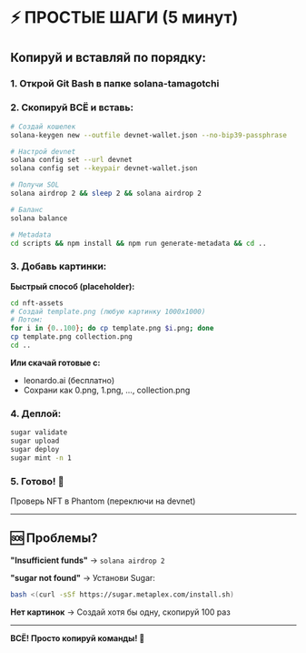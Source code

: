 # ⚡ ПРОСТЫЕ ШАГИ (5 минут)

## Копируй и вставляй по порядку:

### 1. Открой Git Bash в папке solana-tamagotchi

### 2. Скопируй ВСЁ и вставь:

```bash
# Создай кошелек
solana-keygen new --outfile devnet-wallet.json --no-bip39-passphrase

# Настрой devnet
solana config set --url devnet
solana config set --keypair devnet-wallet.json

# Получи SOL
solana airdrop 2 && sleep 2 && solana airdrop 2

# Баланс
solana balance

# Metadata
cd scripts && npm install && npm run generate-metadata && cd ..
```

### 3. Добавь картинки:

**Быстрый способ (placeholder):**
```bash
cd nft-assets
# Создай template.png (любую картинку 1000x1000)
# Потом:
for i in {0..100}; do cp template.png $i.png; done
cp template.png collection.png
cd ..
```

**Или скачай готовые с:**
- leonardo.ai (бесплатно)
- Сохрани как 0.png, 1.png, ..., collection.png

### 4. Деплой:

```bash
sugar validate
sugar upload
sugar deploy
sugar mint -n 1
```

### 5. Готово! 🎉

Проверь NFT в Phantom (переключи на devnet)

---

## 🆘 Проблемы?

**"Insufficient funds"** → `solana airdrop 2`

**"sugar not found"** → Установи Sugar:
```bash
bash <(curl -sSf https://sugar.metaplex.com/install.sh)
```

**Нет картинок** → Создай хотя бы одну, скопируй 100 раз

---

**ВСЁ! Просто копируй команды! 🚀**


